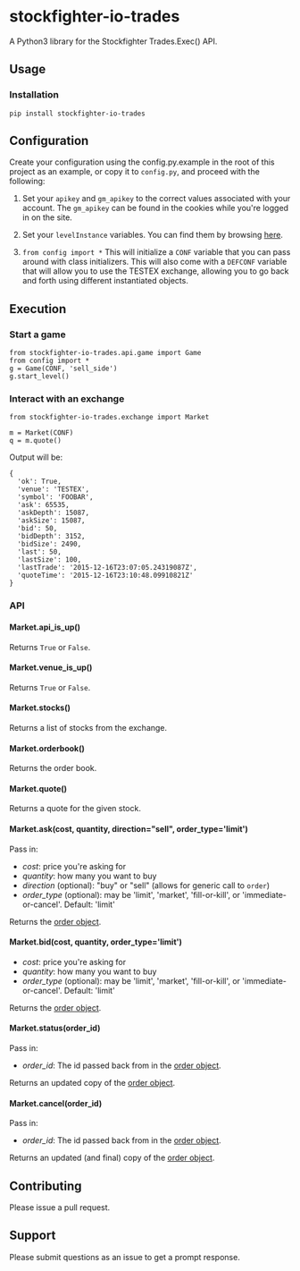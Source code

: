 # stockfighter-io-trades

A Python3 library for the Stockfighter Trades.Exec() API.

## Usage

### Installation

    pip install stockfighter-io-trades

## Configuration

Create your configuration using the config.py.example in the root of this project as an example, or copy it to `config.py`, and proceed with the following:

1. Set your `apikey` and `gm_apikey` to the correct values associated with your account.  The `gm_apikey` can be found in the cookies while you're logged in on the site.

2. Set your `levelInstance` variables.  You can find them by browsing [here](https://www.stockfighter.io/ui/levels).

3. `from config import *` This will initialize a `CONF` variable that you can pass around with class initializers.  This will also come with a `DEFCONF` variable that will allow you to use the TESTEX exchange, allowing you to go back and forth using different instantiated objects.

## Execution

### Start a game

    from stockfighter-io-trades.api.game import Game
    from config import *
    g = Game(CONF, 'sell_side')
    g.start_level()

### Interact with an exchange

    from stockfighter-io-trades.exchange import Market

    m = Market(CONF)
    q = m.quote()

Output will be:

    {
      'ok': True,
      'venue': 'TESTEX',
      'symbol': 'FOOBAR',
      'ask': 65535,
      'askDepth': 15087,
      'askSize': 15087,
      'bid': 50,
      'bidDepth': 3152,
      'bidSize': 2490,
      'last': 50,
      'lastSize': 100,
      'lastTrade': '2015-12-16T23:07:05.24319087Z',
      'quoteTime': '2015-12-16T23:10:48.09910821Z'
    }

### API

#### Market.api_is_up()

Returns `True` or `False`.

#### Market.venue_is_up()

Returns `True` or `False`.

#### Market.stocks()

Returns a list of stocks from the exchange.

#### Market.orderbook()

Returns the order book.

#### Market.quote()

Returns a quote for the given stock.

#### Market.ask(cost, quantity, direction="sell", order_type='limit')

Pass in:

* _cost_: price you're asking for
* _quantity_: how many you want to buy
* _direction_ (optional): "buy" or "sell" (allows for generic call to `order`)
* _order_type_ (optional): may be 'limit', 'market', 'fill-or-kill', or 'immediate-or-cancel'. Default: 'limit'

Returns the [order object](https://starfighter.readme.io/docs/place-new-order).

#### Market.bid(cost, quantity, order_type='limit')

* _cost_: price you're asking for
* _quantity_: how many you want to buy
* _order_type_ (optional): may be 'limit', 'market', 'fill-or-kill', or 'immediate-or-cancel'. Default: 'limit'

Returns the [order object](https://starfighter.readme.io/docs/place-new-order).

#### Market.status(order_id)

Pass in:

* _order_id_: The id passed back from in the [order object](https://starfighter.readme.io/docs/place-new-order).

Returns an updated copy of the [order object](https://starfighter.readme.io/docs/place-new-order).

#### Market.cancel(order_id)

Pass in:

* _order_id_: The id passed back from in the [order object](https://starfighter.readme.io/docs/place-new-order).

Returns an updated (and final) copy of the [order object](https://starfighter.readme.io/docs/place-new-order).

## Contributing

Please issue a pull request.

## Support

Please submit questions as an issue to get a prompt response.

